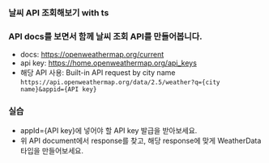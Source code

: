 ### 날씨 API 조회해보기 with ts

### API docs를 보면서 함께 날씨 조회 API를 만들어봅니다.

- docs: https://openweathermap.org/current
- api key: https://home.openweathermap.org/api_keys
- 해당 API 사용: Built-in API request by city name
  `https://api.openweathermap.org/data/2.5/weather?q={city name}&appid={API key}`

### 실습

- appId={API key}에 넣어야 할 API key 발급을 받아보세요.
- 위 API document에서 response를 찾고, 해당 response에 맞게 WeatherData 타입을 만들어보세요.

